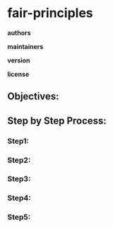 # fair-principles

**authors**

**maintainers**

**version**

**license**

        

## Objectives:

## Step by Step Process:

### Step1:
    
### Step2:
    
### Step3:
  
### Step4:
    
### Step5: